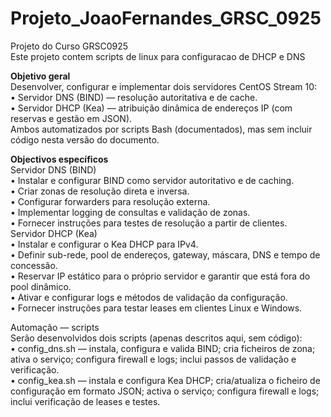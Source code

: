 # Projeto_JoaoFernandes_GRSC_0925    

Projeto do Curso GRSC0925  
Este projeto contem scripts de linux para configuracao de DHCP e DNS    

**Objetivo geral**  
Desenvolver, configurar e implementar dois servidores CentOS Stream 10:  
•	Servidor DNS (BIND) — resolução autoritativa e de cache.  
•	Servidor DHCP (Kea) — atribuição dinâmica de endereços IP (com reservas e gestão em JSON).  
Ambos automatizados por scripts Bash (documentados), mas sem incluir código nesta versão do documento.    

**Objectivos específicos**  
Servidor DNS (BIND)  
•	Instalar e configurar BIND como servidor autoritativo e de caching.  
•	Criar zonas de resolução direta e inversa.  
•	Configurar forwarders para resolução externa.  
•	Implementar logging de consultas e validação de zonas.  
•	Fornecer instruções para testes de resolução a partir de clientes.  
Servidor DHCP (Kea)    
•	Instalar e configurar o Kea DHCP para IPv4.  
•	Definir sub-rede, pool de endereços, gateway, máscara, DNS e tempo de concessão.  
•	Reservar IP estático para o próprio servidor e garantir que está fora do pool dinâmico.  
•	Ativar e configurar logs e métodos de validação da configuração.  
•	Fornecer instruções para testar leases em clientes Linux e Windows.  

Automação — scripts  
Serão desenvolvidos dois scripts (apenas descritos aqui, sem código):  
•	config_dns.sh — instala, configura e valida BIND; cria ficheiros de zona; ativa o serviço; configura firewall e logs; inclui passos de validação e verificação.  
•	config_kea.sh — instala e configura Kea DHCP; cria/atualiza o ficheiro de configuração em formato JSON; activa o serviço; configura firewall e logs; inclui verificação de leases e testes.
